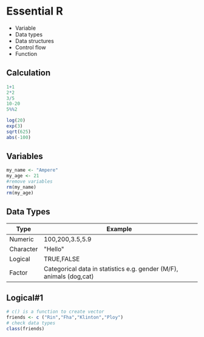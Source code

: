 # Essential R
* Variable
* Data types
* Data structures
* Control flow
* Function
## Calculation
```r
1+1
2*2
3/5
10-20
5%%2

log(20)
exp(3)
sqrt(625)
abs(-100)
```
## Variables
``` r
my_name <- "Ampere"
my_age <- 21
#remove variables
rm(my_name)
rm(my_age)
```

## Data Types
|Type|Example|
|----|------|
|Numeric| 100,200,3.5,5.9|
|Character| "Hello"|
|Logical| TRUE,FALSE|
|Factor|Categorical data in statistics e.g. gender (M/F), animals (dog,cat)|

## Logical#1
```r
# c() is a function to create vector
friends <- c ("Rin","Fha","Klinton","Ploy")
# check data types
class(friends)